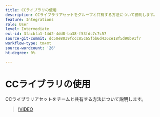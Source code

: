 ```yaml
---
title: CCライブラリの使用
description: CCライブラリアセットをグループと共有する方法について説明します。
feature: Integrations
role: User
level: Intermediate
exl-id: 3facbfa1-14d2-4dd8-ba38-f53fdc7c7c57
source-git-commit: dc50e8039fccc85c65fbb6d436ce18f5d90b91f7
workflow-type: tm+mt
source-wordcount: '26'
ht-degree: 0%

---
```


# CCライブラリの使用

CCライブラリアセットをチームと共有する方法について説明します。

>[!VIDEO](https://video.tv.adobe.com/v/3420227?quality=12&learn=on&hidetitle=true)
